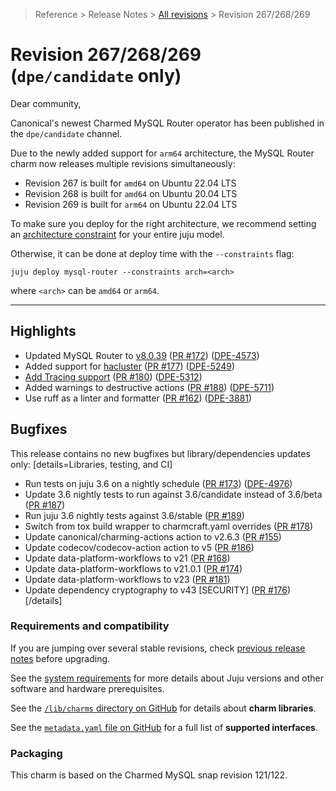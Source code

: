 >Reference > Release Notes > [All revisions] > Revision 267/268/269

# Revision 267/268/269 (`dpe/candidate` only)

Dear community,

Canonical's newest Charmed MySQL Router operator has been published in the `dpe/candidate` channel.

Due to the newly added support for `arm64` architecture, the MySQL Router charm now releases multiple revisions simultaneously:
* Revision 267 is built for `amd64` on Ubuntu 22.04 LTS
* Revision 268 is built for `amd64` on Ubuntu 20.04 LTS
* Revision 269 is built for `arm64` on Ubuntu 22.04 LTS

To make sure you deploy for the right architecture, we recommend setting an [architecture constraint](https://juju.is/docs/juju/constraint#heading--arch) for your entire juju model.

Otherwise, it can be done at deploy time with the `--constraints` flag:
```shell
juju deploy mysql-router --constraints arch=<arch> 
```
where `<arch>` can be `amd64` or `arm64`.

---

## Highlights 

* Updated MySQL Router to [v8.0.39](https://dev.mysql.com/doc/relnotes/mysql/8.0/en/news-8-0-39.html) ([PR #172](https://github.com/canonical/mysql-router-operator/pull/172)) ([DPE-4573](https://warthogs.atlassian.net/browse/DPE-4573))
* Added support for [hacluster](https://charmhub.io/hacluster) ([PR #177](https://github.com/canonical/mysql-router-operator/pull/177)) ([DPE-5249](https://warthogs.atlassian.net/browse/DPE-5249))
* [Add Tracing support](/t/14785) ([PR #180](https://github.com/canonical/mysql-router-operator/pull/180)) ([DPE-5312](https://warthogs.atlassian.net/browse/DPE-5312))
* Added warnings to destructive actions ([PR #188](https://github.com/canonical/mysql-router-operator/pull/188)) ([DPE-5711](https://warthogs.atlassian.net/browse/DPE-5711))
* Use ruff as a linter and formatter ([PR #162](https://github.com/canonical/mysql-router-operator/pull/162)) ([DPE-3881](https://warthogs.atlassian.net/browse/DPE-3881))

## Bugfixes

This release contains no new bugfixes but library/dependencies updates only:
[details=Libraries, testing, and CI]
* Run tests on juju 3.6 on a nightly schedule ([PR #173](https://github.com/canonical/mysql-router-operator/pull/173)) ([DPE-4976](https://warthogs.atlassian.net/browse/DPE-4976))
* Update 3.6 nightly tests to run against 3.6/candidate instead of 3.6/beta ([PR #187](https://github.com/canonical/mysql-router-operator/pull/187))
* Run juju 3.6 nightly tests against 3.6/stable ([PR #189](https://github.com/canonical/mysql-router-operator/pull/189))
* Switch from tox build wrapper to charmcraft.yaml overrides ([PR #178](https://github.com/canonical/mysql-router-operator/pull/178))
* Update canonical/charming-actions action to v2.6.3 ([PR #155](https://github.com/canonical/mysql-router-operator/pull/155))
* Update codecov/codecov-action action to v5 ([PR #186](https://github.com/canonical/mysql-router-operator/pull/186))
* Update data-platform-workflows to v21 ([PR #168](https://github.com/canonical/mysql-router-operator/pull/168))
* Update data-platform-workflows to v21.0.1 ([PR #174](https://github.com/canonical/mysql-router-operator/pull/174))
* Update data-platform-workflows to v23 ([PR #181](https://github.com/canonical/mysql-router-operator/pull/181))
* Update dependency cryptography to v43 [SECURITY] ([PR #176](https://github.com/canonical/mysql-router-operator/pull/176))
[/details]


### Requirements and compatibility

If you are jumping over several stable revisions, check [previous release notes][All revisions] before upgrading.

See the [system requirements] for more details about Juju versions and other software and hardware prerequisites.

See the [`/lib/charms` directory on GitHub] for details about **charm libraries**.

See the [`metadata.yaml` file on GitHub] for a full list of **supported interfaces**.

### Packaging

This charm is based on the Charmed MySQL snap revision 121/122.

<!-- Topics -->
[All revisions]: /t/12318
[system requirements]: /t/12325

<!-- GitHub -->
[`/lib/charms` directory on GitHub]: https://github.com/canonical/mysql-router-operator/tree/main/lib/charms
[`metadata.yaml` file on GitHub]: https://github.com/canonical/mysql-router-operator/blob/main/metadata.yaml

<!-- Charmhub -->
[dpe/candidate channel]: https://charmhub.io/mysql-router?channel=dpe/candidate

<!-- Snap/Rock -->
[`charmed-mysql-router` packaging]: https://github.com/canonical/charmed-mysql-router-snap

[MySQL Libraries tab]: https://charmhub.io/mysql/libraries

[rock image]: https://github.com/canonical/charmed-mysql-rock/pkgs/container/charmed-mysql

[mysql-router `v8.0.37`]: https://launchpad.net/ubuntu/+source/mysql-8.0/8.0.37-0ubuntu0.24.04.1
[mysql-shell `v8.0.37`]: https://launchpad.net/~data-platform/+archive/ubuntu/mysql-shell
[prometheus-mysqlrouter-exporter `v5.0.1`]: https://launchpad.net/~data-platform/+archive/ubuntu/mysqlrouter-exporter